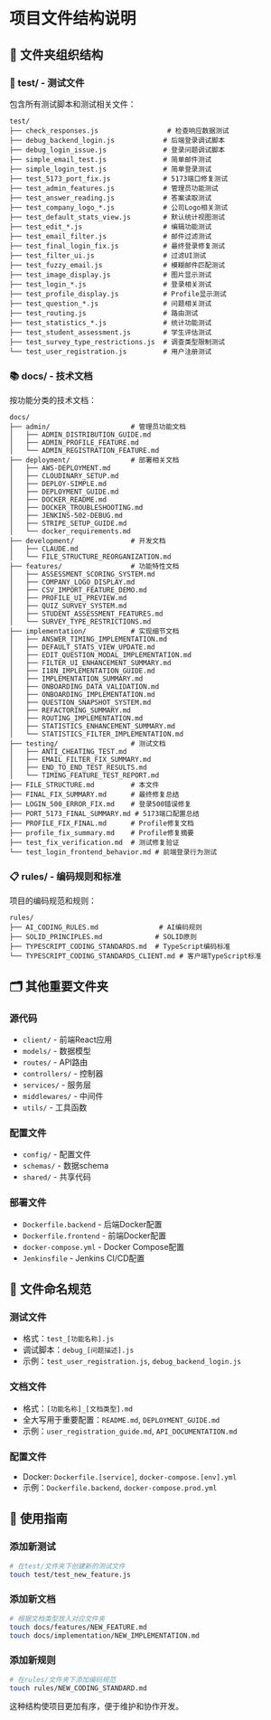 # 项目文件结构说明

## 📁 文件夹组织结构

### 🧪 test/ - 测试文件
包含所有测试脚本和测试相关文件：

```
test/
├── check_responses.js                 # 检查响应数据测试
├── debug_backend_login.js            # 后端登录调试脚本
├── debug_login_issue.js              # 登录问题调试脚本
├── simple_email_test.js              # 简单邮件测试
├── simple_login_test.js              # 简单登录测试
├── test_5173_port_fix.js             # 5173端口修复测试
├── test_admin_features.js            # 管理员功能测试
├── test_answer_reading.js            # 答案读取测试
├── test_company_logo_*.js            # 公司Logo相关测试
├── test_default_stats_view.js        # 默认统计视图测试
├── test_edit_*.js                    # 编辑功能测试
├── test_email_filter.js              # 邮件过滤测试
├── test_final_login_fix.js           # 最终登录修复测试
├── test_filter_ui.js                 # 过滤UI测试
├── test_fuzzy_email.js               # 模糊邮件匹配测试
├── test_image_display.js             # 图片显示测试
├── test_login_*.js                   # 登录相关测试
├── test_profile_display.js           # Profile显示测试
├── test_question_*.js                # 问题相关测试
├── test_routing.js                   # 路由测试
├── test_statistics_*.js              # 统计功能测试
├── test_student_assessment.js        # 学生评估测试
├── test_survey_type_restrictions.js  # 调查类型限制测试
└── test_user_registration.js         # 用户注册测试
```

### 📚 docs/ - 技术文档
按功能分类的技术文档：

```
docs/
├── admin/                    # 管理员功能文档
│   ├── ADMIN_DISTRIBUTION_GUIDE.md
│   ├── ADMIN_PROFILE_FEATURE.md
│   └── ADMIN_REGISTRATION_FEATURE.md
├── deployment/               # 部署相关文档
│   ├── AWS-DEPLOYMENT.md
│   ├── CLOUDINARY_SETUP.md
│   ├── DEPLOY-SIMPLE.md
│   ├── DEPLOYMENT_GUIDE.md
│   ├── DOCKER_README.md
│   ├── DOCKER_TROUBLESHOOTING.md
│   ├── JENKINS-502-DEBUG.md
│   ├── STRIPE_SETUP_GUIDE.md
│   └── docker_requirements.md
├── development/              # 开发文档
│   ├── CLAUDE.md
│   └── FILE_STRUCTURE_REORGANIZATION.md
├── features/                 # 功能特性文档
│   ├── ASSESSMENT_SCORING_SYSTEM.md
│   ├── COMPANY_LOGO_DISPLAY.md
│   ├── CSV_IMPORT_FEATURE_DEMO.md
│   ├── PROFILE_UI_PREVIEW.md
│   ├── QUIZ_SURVEY_SYSTEM.md
│   ├── STUDENT_ASSESSMENT_FEATURES.md
│   └── SURVEY_TYPE_RESTRICTIONS.md
├── implementation/           # 实现细节文档
│   ├── ANSWER_TIMING_IMPLEMENTATION.md
│   ├── DEFAULT_STATS_VIEW_UPDATE.md
│   ├── EDIT_QUESTION_MODAL_IMPLEMENTATION.md
│   ├── FILTER_UI_ENHANCEMENT_SUMMARY.md
│   ├── I18N_IMPLEMENTATION_GUIDE.md
│   ├── IMPLEMENTATION_SUMMARY.md
│   ├── ONBOARDING_DATA_VALIDATION.md
│   ├── ONBOARDING_IMPLEMENTATION.md
│   ├── QUESTION_SNAPSHOT_SYSTEM.md
│   ├── REFACTORING_SUMMARY.md
│   ├── ROUTING_IMPLEMENTATION.md
│   ├── STATISTICS_ENHANCEMENT_SUMMARY.md
│   └── STATISTICS_FILTER_IMPLEMENTATION.md
├── testing/                  # 测试文档
│   ├── ANTI_CHEATING_TEST.md
│   ├── EMAIL_FILTER_FIX_SUMMARY.md
│   ├── END_TO_END_TEST_RESULTS.md
│   └── TIMING_FEATURE_TEST_REPORT.md
├── FILE_STRUCTURE.md         # 本文件
├── FINAL_FIX_SUMMARY.md      # 最终修复总结
├── LOGIN_500_ERROR_FIX.md    # 登录500错误修复
├── PORT_5173_FINAL_SUMMARY.md # 5173端口配置总结
├── PROFILE_FIX_FINAL.md      # Profile修复文档
├── profile_fix_summary.md    # Profile修复摘要
├── test_fix_verification.md  # 测试修复验证
└── test_login_frontend_behavior.md # 前端登录行为测试
```

### 📋 rules/ - 编码规则和标准
项目的编码规范和规则：

```
rules/
├── AI_CODING_RULES.md               # AI编码规则
├── SOLID_PRINCIPLES.md             # SOLID原则
├── TYPESCRIPT_CODING_STANDARDS.md  # TypeScript编码标准
└── TYPESCRIPT_CODING_STANDARDS_CLIENT.md # 客户端TypeScript标准
```

## 🗂️ 其他重要文件夹

### 源代码
- `client/` - 前端React应用
- `models/` - 数据模型
- `routes/` - API路由
- `controllers/` - 控制器
- `services/` - 服务层
- `middlewares/` - 中间件
- `utils/` - 工具函数

### 配置文件
- `config/` - 配置文件
- `schemas/` - 数据schema
- `shared/` - 共享代码

### 部署文件
- `Dockerfile.backend` - 后端Docker配置
- `Dockerfile.frontend` - 前端Docker配置
- `docker-compose.yml` - Docker Compose配置
- `Jenkinsfile` - Jenkins CI/CD配置

## 📝 文件命名规范

### 测试文件
- 格式：`test_[功能名称].js`
- 调试脚本：`debug_[问题描述].js`
- 示例：`test_user_registration.js`, `debug_backend_login.js`

### 文档文件
- 格式：`[功能名称]_[文档类型].md`
- 全大写用于重要配置：`README.md`, `DEPLOYMENT_GUIDE.md`
- 示例：`user_registration_guide.md`, `API_DOCUMENTATION.md`

### 配置文件
- Docker: `Dockerfile.[service]`, `docker-compose.[env].yml`
- 示例：`Dockerfile.backend`, `docker-compose.prod.yml`

## 🚀 使用指南

### 添加新测试
```bash
# 在test/文件夹下创建新的测试文件
touch test/test_new_feature.js
```

### 添加新文档
```bash
# 根据文档类型放入对应文件夹
touch docs/features/NEW_FEATURE.md
touch docs/implementation/NEW_IMPLEMENTATION.md
```

### 添加新规则
```bash
# 在rules/文件夹下添加编码规范
touch rules/NEW_CODING_STANDARD.md
```

这种结构使项目更加有序，便于维护和协作开发。